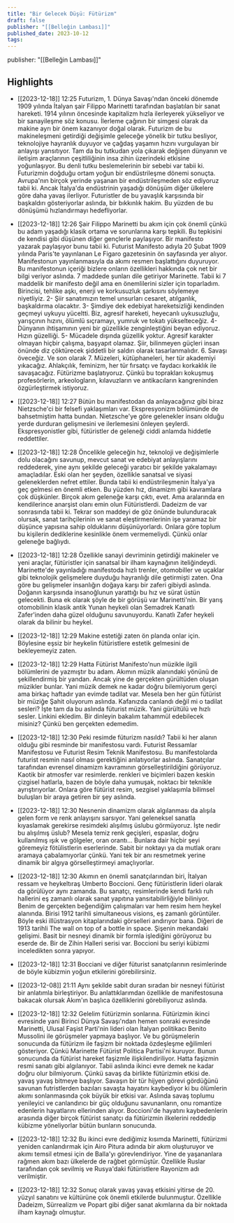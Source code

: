 ```yaml
---
title: "Bir Gelecek Düşü: Fütürizm"
draft: false
publisher: "[[Belleğin Lambası]]"
published_date: 2023-10-12
tags:
---
```

publisher: "[[Belleğin Lambası]]"


## Highlights
* [[2023-12-18]] 12:25  Futurizm, 1. Dünya Savaşı'ndan önceki dönemde 1909 yılında İtalyan şair Filippo Marinetti tarafından başlatılan bir sanat hareketi. 1914 yılının öncesinde kapitalizm hızla ilerleyerek yükseliyor ve bir sanayileşme söz konusu. İlerleme çağının bir simgesi olarak da makine ayrı bir önem kazanıyor doğal olarak. Futurizm de bu makineleşmeni getirdiği değişimle geleceğe yönelik bir tutku besliyor, teknolojiye hayranlık duyuyor ve çağdaş yaşamın hızını vurgulayan bir anlayışı yansıtıyor. Tam da bu tutkudan yola çıkarak değişen dünyanın ve iletişim araçlarının çeşitliliğinin insa zihin üzerindeki etkisine yoğunlaşıyor. Bu denli tutku beslemelerinin bir sebebi var tabii ki. Futurizmin doğduğu ortam yoğun bir endüstrileşme dönemi sonuçta. Avrupa'nın birçok yerinde yaşanan bir endüstrileşmeden söz ediyoruz tabii ki. Ancak İtalya'da endüstrinin yaşadığı dönüşüm diğer ülkelere göre daha yavaş ilerliyor. Futuristler de bu yavaşlık karşısında bir başkaldırı gösteriyorlar aslında, bir bıkkınlık hakim. Bu yüzden de bu dönüşümü hızlandırmayı hedefliyorlar.

* [[2023-12-18]] 12:26  Şair Filippo Marinetti bu akım için çok önemli çünkü bu adam yaşadığı klasik ortama ve sorunlarına karşı tepkili. Bu tepkisini de kendisi gibi düşünen diğer gençlerle paylaşıyor. Bir manifesto yazarak paylaşıyor bunu tabii ki. Futurist Manifesto adıyla 20 Şubat 1909 yılında Paris'te yayınlanan Le Figaro gazetesinin ön sayfasında yer alıyor. Manifestonun yayınlanmasıyla da akımı resmen başlattığını duyuruyor. Bu manifestonun içeriği bizlere onların özellikleri hakkında çok net bir bilgi veriyor aslında. 7 maddede şunları dile getiriyor Marinette. Tabii ki 7 maddelik bir manifesto değil ama en önemlilerini sizler için toparladım. Birincisi, tehlike aşkı, enerji ve korkusuzluk şarkısını söylemeye niyetliyiz. 2- Şiir sanatımızın temel unsurları cesaret, atılganlık, başkaldırma olacaktır. 3- Şimdiye dek edebiyat hareketsizliği kendinden geçmeyi uykuyu yüceltti. Biz, agresif hareketi, heyecanlı uykusuzluğu, yarışçının hızını, ölümlü sıçramayı, yumruk ve tokatı yükselteceğiz. 4- Dünyanın ihtişamının yeni bir güzellikle zenginleştiğini beyan ediyoruz. Hızın güzelliği. 5- Mücadele dışında güzellik yoktur. Agresif karakter olmayan hiçbir çalışma, başyapıt olamaz. Şiir, bilinmeyen güçleri insan önünde diz çöktürecek şiddetli bir saldırı olarak tasarlanmalıdır. 6. Savaşı öveceğiz. Ve son olarak 7. Müzeleri, kütüphaneleri, her tür akademiyi yıkacağız. Ahlakçılık, feminizm, her tür fırsatçı ve faydacı korkaklık ile savaşacağız. Fütürizme başlatıyoruz. Çünkü bu toprakları kokuşmuş profesörlerin, arkeologların, kılavuzların ve antikacıların kangreninden özgürleştirmek istiyoruz.

* [[2023-12-18]] 12:27  Bütün bu manifestodan da anlayacağınız gibi biraz Nietzsche'ci bir felsefi yaklaşımları var. Ekspresyonizm bölümünde de bahsetmiştim hatta bundan. Nietzsche'ye göre gelenekler insanı olduğu yerde durduran gelişmesini ve ilerlemesini önleyen şeylerdi. Ekspresyonistler gibi, fütüristler de geleneği ciddi anlamda hiddetle reddettiler.

* [[2023-12-18]] 12:28  Öncelikle geleceğin hız, teknoloji ve değişimlerle dolu olacağını savunup, mevcut sanat ve edebiyat anlayışlarını reddederek, yine aynı şekilde geleceği yaratıcı bir şekilde yakalamayı amaçladılar. Eski olan her şeyden, özellikle sanatsal ve siyasi geleneklerden nefret ettiler. Bunda tabii ki endüstrileşmenin İtalya'ya geç gelmesi en önemli etken. Bu yüzden hız, dinamizm gibi kavramlara çok düşkünler. Birçok akım geleneğe karşı çıktı, evet. Ama aralarında en kendilerince anarşist olanı emin olun Fütüristlerdi. Dadeizm de var sonrasında tabii ki. Tekrar son maddeyi de göz önünde bulunduracak olursak, sanat tarihçilerinin ve sanat eleştirmenlerinin işe yaramaz bir düşünce yapısına sahip olduklarını düşünüyorlardı. Onlara göre toplum bu kişilerin dediklerine kesinlikle önem vermemeliydi. Çünkü onlar geleneğe bağlıydı.

* [[2023-12-18]] 12:28  Özellikle sanayi devriminin getirdiği makineler ve yeni araçlar, fütüristler için sanatsal bir ilham kaynağının iteliğindeydi. Marinette'de yayınladığı manifestoda hızlı trenler, otomobiller ve uçaklar gibi teknolojik gelişmelere duyduğu hayranlığı dile getirmişti zaten. Ona göre bu gelişmeler insanlığın doğaya karşı bir zaferi gibiydi aslında. Doğanın karşısında insanoğlunun yarattığı bu hız ve sürat üstün gelecekti. Buna ek olarak şöyle de bir görüşü var Marinetti'nin. Bir yarış otomobilinin klasik antik Yunan heykeli olan Semadrek Kanatlı Zafer'inden daha güzel olduğunu savunuyordu. Kanatlı Zafer heykeli olarak da bilinir bu heykel.

* [[2023-12-18]] 12:29  Makine estetiği zaten ön planda onlar için. Böylesine eşsiz bir heykelin fütüristlere estetik gelmesini de bekleyemeyiz zaten.

* [[2023-12-18]] 12:29  Hatta Fütürist Manifesto'nun müzikle ilgili bölümlerini de yazmıştır bu adam. Akımın müzik alanındaki yönünü de şekillendirmiş bir yandan. Ancak yine de gerçekten gürültüden oluşan müzikler bunlar. Yani müzik demek ne kadar doğru bilemiyorum gerçi ama birkaç haftadır yan evimde tadilat var. Mesela ben her gün fütürist bir müziğe Şahit oluyorum aslında. Kafanızda canlandı değil mi o tadilat sesleri? İşte tam da bu aslında füturist müzik. Yani gürültülü ve hızlı sesler. Linkini ekledim. Bir dinleyin bakalım tahammül edebilecek misiniz? Çünkü ben gerçekten edemedim.

* [[2023-12-18]] 12:30  Peki resimde füturizm nasıldı? Tabii ki her alanın olduğu gibi resminde bir manifestosu vardı. Futurist Ressamlar Manifestosu ve Futurist Resim Teknik Manifestosu. Bu manifestolarda futurist resmin nasıl olması gerektiğini anlatıyorlar aslında. Sanatçılar tarafından evrensel dinamizm kavramının görselleştirildiğini görüyoruz. Kaotik bir atmosfer var resimlerde. renkleri ve biçimleri bazen keskin çizgisel hatlarla, bazen de böyle daha yumuşak, noktacı bir teknikle ayrıştırıyorlar. Onlara göre fütürist resim, sezgisel yaklaşımla bilimsel buluşları bir araya getiren bir şey aslında.

* [[2023-12-18]] 12:30  Nesnenin dinamizm olarak algılanması da alışıla gelen form ve renk anlayışını sarsıyor. Yani geleneksel sanatla kıyaslamak gerekirse resimdeki alışılmış üslubu görmüyoruz. İşte nedir bu alışılmış üslub? Mesela temiz renk geçişleri, espaslar, doğru kullanılmış ışık ve gölgeler, oran orantı... Bunlara dair hiçbir şeyi göremeyiz fötülistlerin eserlerinde. Sabit bir noktayı ya da mutlak oranı aramaya çabalamıyorlar çünkü. Yani tek bir anı resmetmek yerine dinamik bir algıya görselleştirmeyi amaçlıyorlar.

* [[2023-12-18]] 12:30  Akımın en önemli sanatçılarından biri, İtalyan ressam ve heykeltıraş Umberto Boccioni. Genç fütüristlerin lideri olarak da görülüyor aynı zamanda. Bu sanatçı, resimlerinde kendi farklı ruh hallerini eş zamanlı olarak sanat yapıtına yansıtabilirliğiyle biliniyor. Benim de gerçekten beğendiğim çalışmaları var hem resim hem heykel alanında. Birisi 1912 tarihli simultaneous visions, eş zamanlı görüntüler. Böyle eski illüstrasyon kitaplarındaki görselleri andırıyor bana. Diğeri de 1913 tarihli The wall on top of a bottle in space. Şişenin mekandaki gelişimi. Basit bir nesneyi dinamik bir formla işlediğini görüyoruz bu eserde de. Bir de Zihin Halleri serisi var. Boccioni bu seriyi kübizmi inceledikten sonra yapıyor.

* [[2023-12-18]] 12:31  Bocciani ve diğer füturist sanatçılarının resimlerinde de böyle kübizmin yoğun etkilerini görebilirsiniz.

* [[2023-12-08]] 21:11  Aynı şekilde sabit duran sıradan bir nesneyi fütürist bir anlatımla birleştiriyor. Bu anlattıklarımdan özellikle de manifestosuna bakacak olursak Akım'ın başlıca özelliklerini görebiliyoruz aslında.

* [[2023-12-18]] 12:32  Gelelim fütürizmin sonlarına. Fütürizmin ikinci evresinde yani Birinci Dünya Savaşı'ndan hemen sonraki evresinde Marinetti, Ulusal Faşist Parti'nin lideri olan İtalyan politikacı Benito Mussolini ile görüşmeler yapmaya başlıyor. Ve bu görüşmelerin sonucunda da fütürizm ile faşizm bir noktada özdeşleşme eğilimleri gösteriyor. Çünkü Marinette Fütürist Politica Partisi'ni kuruyor. Bunun sonucunda da fütürist hareket faşizmle ilişkilendiriliyor. Hatta faşizmin resmi sanatı gibi algılanıyor. Tabii aslında ikinci evre demek ne kadar doğru olur bilmiyorum. Çünkü savaş da birlikte fütürizmin etkisi de. yavaş yavaş bitmeye başlıyor. Savaşın bir tür hijyen görevi gördüğünü savunan futristlerden bazıları savaşta hayatını kaybediyor ki bu ölümlerin akımı sonlanmasında çok büyük bir etkisi var. Aslında savaş toplumu yenileyici ve canlandırıcı bir güç olduğunu savunanların, onu romantize edenlerin hayatlarını ellerinden alıyor. Boccioni'de hayatını kaybedenlerin arasında diğer birçok fütürist sanatçı da fütürizmin ilkelerini reddedip kübizme yöneliyorlar bütün bunların sonucunda.

* [[2023-12-18]] 12:32  Bu ikinci evre dediğimiz kısımda Marinetti, fütürizmi yeniden canlandırmak için Airo Pitura adında bir akım oluşturuyor ve akımı temsil etmesi için de Balla'yı görevlendiriyor. Yine de yaşananlara rağmen akım bazı ülkelerde de rağbet görmüştür. Özellikle Ruslar tarafından çok sevilmiş ve Rusya'daki fütüristlere Rayonizm adı verilmiştir.

* [[2023-12-18]] 12:32  Sonuç olarak yavaş yavaş etkisini yitirse de 20. yüzyıl sanatını ve kültürüne çok önemli etkilerde bulunmuştur. Özellikle Dadeizm, Sürrealizm ve Popart gibi diğer sanat akımlarına da bir noktada ilham kaynağı olmuştur.

